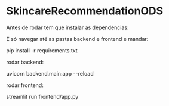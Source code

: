 # SkincareRecommendationODS

Antes de rodar tem que instalar as dependencias:

É só navegar até as pastas backend e frontend e mandar:

pip install -r requirements.txt

rodar backend:

uvicorn backend.main:app --reload

rodar frontend:

streamlit run frontend/app.py